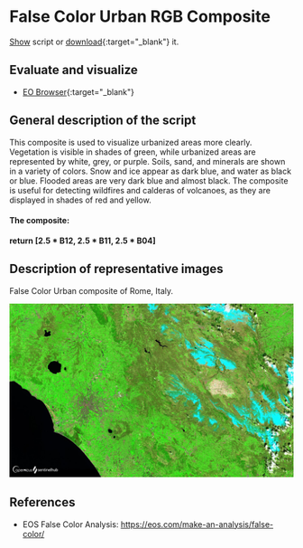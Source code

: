 # False Color Urban RGB Composite

<a href="#" id='togglescript'>Show</a> script or [download](script.js){:target="_blank"} it.
<div id='script_view' style="display:none">
{% highlight javascript %}
{% include_relative script.js %}
{% endhighlight %}
</div>

## Evaluate and visualize   
 - [EO Browser](https://sentinelshare.page.link/65fe){:target="_blank"} 

## General description of the script

This composite is used to visualize urbanized areas more clearly. Vegetation is visible in shades of green, while urbanized areas are represented by white, grey, or purple. Soils, sand, and minerals are shown in a variety of colors. Snow and ice appear as dark blue, and water as black or blue. Flooded areas are very dark blue and almost black. The composite is useful for detecting wildfires and calderas of volcanoes, as they are displayed in shades of red and yellow.

#### The composite:

**return [2.5 * B12, 2.5 * B11, 2.5 * B04]**

## Description of representative images

False Color Urban composite  of Rome, Italy. 

![False Color Urban Rome](fig/fig1.png)

## References

- EOS False Color Analysis: https://eos.com/make-an-analysis/false-color/




